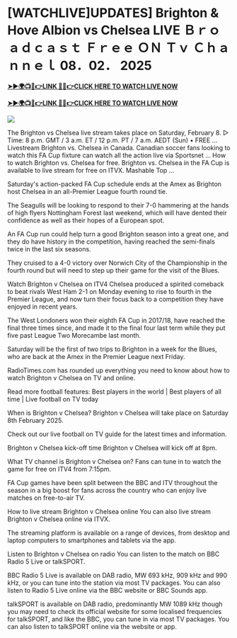 # [WATCHLIVE]UPDATES] Brighton & Hove Albion vs Chelsea LIVE Ｂｒｏａｄｃａｓｔ Ｆｒｅｅ ＯＮ Ｔｖ Ｃｈａｎｎｅｌ 08．02． 2025


**[➤►🌍📺📱👉LINK 🔴✅👉CLICK HERE TO WATCH LIVE NOW](https://mr-juniior.blogspot.com/2025/02/ef.html)**

**[➤►🌍📺📱👉LINK 🔴✅👉CLICK HERE TO WATCH LIVE NOW](https://mr-juniior.blogspot.com/2025/02/ef.html)**

[![](https://blogger.googleusercontent.com/img/b/R29vZ2xl/AVvXsEgw86QcRTQHa_0UF_R0Ce_BfmEP5mTpVruRVIlWCPMMqp8oWxkzZavuKovDSK7oHt7t7csMbgy3jKUoCHU7kED_YXGoogHBc3NxSi3Jurev7bBa3b51d-V1n3mFx857KlyS0FiziJpcUdJgJFovmDw3IASQPNDjw8eVi3p9JbVffFfUQEfkj3-qYllz/s686/soccer.gif)](https://mr-juniior.blogspot.com/2025/02/ef.html)

The Brighton vs Chelsea live stream takes place on Saturday, February 8. ▻ Time: 8 p.m. GMT / 3 a.m. ET / 12 p.m. PT / 7 a.m. AEDT (Sun) • FREE ... Livestream Brighton vs. Chelsea in Canada. Canadian soccer fans looking to watch this FA Cup fixture can watch all the action live via Sportsnet ... How to watch Brighton vs. Chelsea for free. Brighton vs. Chelsea in the FA Cup is available to live stream for free on ITVX. Mashable Top ...

Saturday's action-packed FA Cup schedule ends at the Amex as Brighton host Chelsea in an all-Premier League fourth round tie.

The Seagulls will be looking to respond to their 7-0 hammering at the hands of high flyers Nottingham Forest last weekend, which will have dented their confidence as well as their hopes of a European spot.

An FA Cup run could help turn a good Brighton season into a great one, and they do have history in the competition, having reached the semi-finals twice in the last six seasons.

They cruised to a 4-0 victory over Norwich City of the Championship in the fourth round but will need to step up their game for the visit of the Blues.

Watch Brighton v Chelsea on ITV4
Chelsea produced a spirited comeback to beat rivals West Ham 2-1 on Monday evening to rise to fourth in the Premier League, and now turn their focus back to a competition they have enjoyed in recent years.

The West Londoners won their eighth FA Cup in 2017/18, have reached the final three times since, and made it to the final four last term while they put five past League Two Morecambe last month.

Saturday will be the first of two trips to Brighton in a week for the Blues, who are back at the Amex in the Premier League next Friday.

RadioTimes.com has rounded up everything you need to know about how to watch Brighton v Chelsea on TV and online.

Read more football features: Best players in the world | Best players of all time | Live football on TV today

When is Brighton v Chelsea?
Brighton v Chelsea will take place on Saturday 8th February 2025.

Check out our live football on TV guide for the latest times and information.

Brighton v Chelsea kick-off time
Brighton v Chelsea will kick off at 8pm.

What TV channel is Brighton v Chelsea on?
Fans can tune in to watch the game for free on ITV4 from 7:15pm.

FA Cup games have been split between the BBC and ITV throughout the season in a big boost for fans across the country who can enjoy live matches on free-to-air TV.

How to live stream Brighton v Chelsea online
You can also live stream Brighton v Chelsea online via ITVX.

The streaming platform is available on a range of devices, from desktop and laptop computers to smartphones and tablets via the app.

Listen to Brighton v Chelsea on radio
You can listen to the match on BBC Radio 5 Live or talkSPORT.

BBC Radio 5 Live is available on DAB radio, MW 693 kHz, 909 kHz and 990 kHz, or you can tune into the station via most TV packages. You can also listen to Radio 5 Live online via the BBC website or BBC Sounds app.

talkSPORT is available on DAB radio, predominantly MW 1089 kHz though you may need to check its official website for some localised frequencies for talkSPORT, and like the BBC, you can tune in via most TV packages. You can also listen to talkSPORT online via the website or app.
